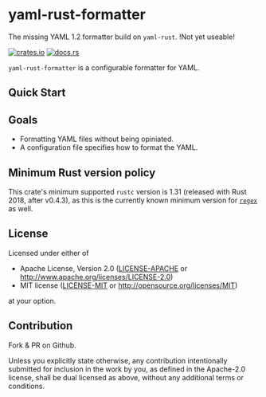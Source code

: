 # yaml-rust-formatter

The missing YAML 1.2 formatter build on `yaml-rust`. !Not yet useable!

[![crates.io](https://img.shields.io/crates/v/yaml-rust-formatter.svg)](https://crates.io/crates/yaml-rust-formatter)
[![docs.rs](https://img.shields.io/badge/api-rustdoc-blue.svg)](https://docs.rs/yaml-rust-formatter)

`yaml-rust-formatter` is a configurable formatter for YAML.

## Quick Start

## Goals

- Formatting YAML files without being opiniated.
- A configuration file specifies how to format the YAML.

## Minimum Rust version policy

This crate's minimum supported `rustc` version is 1.31 (released with Rust 2018, after v0.4.3), as this is the currently known minimum version for [`regex`](https://crates.io/crates/regex#minimum-rust-version-policy) as well.

## License

Licensed under either of

- Apache License, Version 2.0 ([LICENSE-APACHE](LICENSE-APACHE) or http://www.apache.org/licenses/LICENSE-2.0)
- MIT license ([LICENSE-MIT](LICENSE-MIT) or http://opensource.org/licenses/MIT)

at your option.

## Contribution

Fork & PR on Github.

Unless you explicitly state otherwise, any contribution intentionally submitted
for inclusion in the work by you, as defined in the Apache-2.0 license, shall be dual licensed as above, without any
additional terms or conditions.
